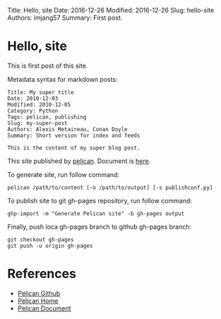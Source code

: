 Title: Hello, site
Date: 2016-12-26
Modified: 2016-12-26
Slug: hello-site
Authors: imjang57
Summary: First post.

# Hello, site

This is first post of this site.

Metadata syntax for markdown posts:

```
Title: My super title
Date: 2010-12-03
Modified: 2010-12-05
Category: Python
Tags: pelican, publishing
Slug: my-super-post
Authors: Alexis Metaireau, Conan Doyle
Summary: Short version for index and feeds

This is the content of my super blog post.
```

This site published by [pelican](http://blog.getpelican.com). Document is [here](http://docs.getpelican.com).

To generate site, run follow command:

```
pelican /path/to/content [-o /path/to/output] [-s publishconf.py]
```

To publish site to git gh-pages repository, run follow command:

```
ghp-import -m "Generate Pelican site" -b gh-pages output
```

Finally, push loca gh-pages branch to github gh-pages branch:

```
git checkout gh-pages
git push -u origin gh-pages
```

# References

- [Pelican Github](https://github.com/getpelican/pelican)
- [Pelican Home](http://blog.getpelican.com)
- [Pelican Document](http://docs.getpelican.com)

